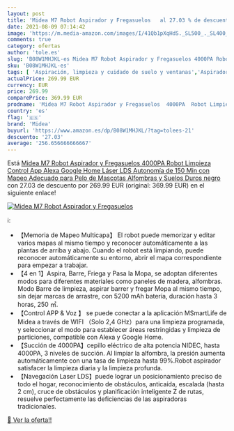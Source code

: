 ```yaml
---
layout: post
title: 'Midea M7 Robot Aspirador y Fregasuelos   al 27.03 % de descuento'
date: 2021-08-09 07:14:42
image: 'https://m.media-amazon.com/images/I/41Qb1pXqHdS._SL500_._SL400_.jpg'
comments: true
category: ofertas
author: 'tole.es'
slug: 'B08W1MHJKL-es Midea M7 Robot Aspirador y Fregasuelos 4000PA Robot...'
sku: 'B08W1MHJKL-es'
tags: [ 'Aspiración, limpieza y cuidado de suelo y ventanas','Aspiradoras','Hogar y cocina','Robots aspiradores','alexa','google','home','midea', ]
actualPrice: 269.99 EUR
currency: EUR
price: 269.99
comparePrice: 369.99 EUR
prodname: 'Midea M7 Robot Aspirador y Fregasuelos  4000PA  Robot Limpieza Control App Alexa Google Home Láser LDS  Autonomía de 150 Min con Mapeo  Adecuado para Pelo de Mascotas  Alfombras y Suelos Duros  negro '
country: 'es'
flag: '🇪🇸'
brand: 'Midea'
buyurl: 'https://www.amazon.es/dp/B08W1MHJKL/?tag=tolees-21'
descuento: '27.03'
average: '256.656666666667'
---
```


Está [Midea M7 Robot Aspirador y Fregasuelos  4000PA  Robot Limpieza Control App Alexa Google Home Láser LDS  Autonomía de 150 Min con Mapeo  Adecuado para Pelo de Mascotas  Alfombras y Suelos Duros  negro ](https://www.amazon.es/dp/B08W1MHJKL/?tag=tolees-21) con 27.03 de descuento por 269.99 EUR (original: 369.99 EUR) en el siguiente enlace!

[![Midea M7 Robot Aspirador y Fregasuelos  ](https://m.media-amazon.com/images/I/41Qb1pXqHdS._SL500_._SL400_.jpg)](https://www.amazon.es/dp/B08W1MHJKL/?tag=tolees-21)

ℹ️:

- 【Memoria de Mapeo Multicapa】 El robot puede memorizar y editar varios mapas al mismo tiempo y reconocer automáticamente a las plantas de arriba y abajo. Cuando el robot está limpiando, puede reconocer automáticamente su entorno, abrir el mapa correspondiente para empezar a trabajar.
- 【4 en 1】Aspira, Barre, Friega y Pasa la Mopa, se adoptan diferentes modos para diferentes materiales como paneles de madera, alfombras. Modo Barre de limpieza, aspirar barrer y fregar Mopa al mismo tiempo, sin dejar marcas de arrastre, con 5200 mAh batería, duración hasta 3 horas, 250 ㎡.
- 【Control APP & Voz 】 se puede conectar a la aplicación MSmartLife de Midea a través de WIFI （Solo 2,4 GHz）para una limpieza programada, y seleccionar el modo para establecer áreas restringidas y limpieza de particiones, compatible con Alexa y Google Home.
- 【Succión de 4000PA】cepillo eléctrico de alta potencia NIDEC, hasta 4000PA, 3 niveles de succión. Al limpiar la alfombra, la presión aumenta automáticamente con una tasa de limpieza hasta 99%.Robot aspirador satisfacer la limpieza diaria y la limpieza profunda.
- 【Navegación Laser LDS】puede lograr un posicionamiento preciso de todo el hogar, reconocimiento de obstáculos, anticaída, escalada (hasta 2 cm), cruce de obstáculos y planificación inteligente Z de rutas, resuelve perfectamente las deficiencias de las aspiradoras tradicionales.

[🛒 Ver la oferta!!](https://www.amazon.es/dp/B08W1MHJKL/?tag=tolees-21)

